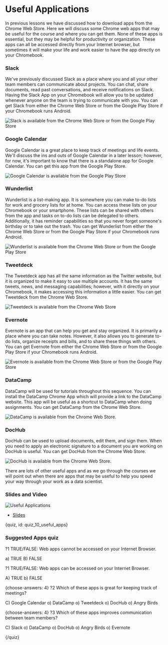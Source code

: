 # Useful Applications

In previous lessons we have discussed how to download apps from the Chrome Web Store. Here we will discuss some Chrome web apps that may be useful for the course and where you can get them. None of these apps is essential, but they may be helpful for productivity or organization. These apps can all be accessed directly from your Internet browser, but sometimes it will make your life and work easier to have the app directly on your Chromebook.


### Slack

We've previously discussed Slack as a place where you and all your other team members can communicate about projects. You can chat, share documents, read past conversations, and receive notifications on Slack. Having the Slack App on your Chromebook will allow you to be updated whenever anyone on the team is trying to communicate with you. You can get Slack from either the Chrome Web Store or from the Google Play Store if your Chromebook runs Android.


![Slack is available from the Chrome Web Store or from the Google Play Store](https://docs.google.com/presentation/d/1oEKP1NX1_cjxQj4SQNDknVwDDV8bG3JRkvFxOiLUg3A/export/png?id=1oEKP1NX1_cjxQj4SQNDknVwDDV8bG3JRkvFxOiLUg3A&pageid=g3b177a318f_0_5)


### Google Calendar

Google Calendar is a great place to keep track of meetings and life events. We'll discuss the ins and outs of Google Calendar in a later lesson; however, for now, it's important to know that there is a standalone app for Google Calendar. You can get this app from the Google Play Store.


![Google Calendar is available from the Google Play Store](https://docs.google.com/presentation/d/1oEKP1NX1_cjxQj4SQNDknVwDDV8bG3JRkvFxOiLUg3A/export/png?id=1oEKP1NX1_cjxQj4SQNDknVwDDV8bG3JRkvFxOiLUg3A&pageid=g3b177a318f_0_81)


### Wunderlist

Wunderlist is a list-making app. It is somewhere you can make to-do lists for work and grocery lists for at home. You can access these lists on your Chromebook or your smartphone. These lists can be shared with others from the app and tasks on to-do lists can be delegated to others. Additionally, it has reminder capabilities so that you never forget someone's birthday or to take out the trash. You can get Wunderlist from either the Chrome Web Store or from the Google Play Store if your Chromebook runs Android.


![Wunderlist is available from the Chrome Web Store or from the Google Play Store](https://docs.google.com/presentation/d/1oEKP1NX1_cjxQj4SQNDknVwDDV8bG3JRkvFxOiLUg3A/export/png?id=1oEKP1NX1_cjxQj4SQNDknVwDDV8bG3JRkvFxOiLUg3A&pageid=g3b177a318f_0_86)

### Tweetdeck

The Tweetdeck app has all the same information as the Twitter website, but it is organized to make it easy to use multiple accounts. It has the same tweets, news, and messaging capabilities; however, with it directly on your Chromebook, it makes accessing this information a little easier. You can get Tweetdeck from the Chrome Web Store.


![Tweetdeck is available from the Chrome Web Store](https://docs.google.com/presentation/d/1oEKP1NX1_cjxQj4SQNDknVwDDV8bG3JRkvFxOiLUg3A/export/png?id=1oEKP1NX1_cjxQj4SQNDknVwDDV8bG3JRkvFxOiLUg3A&pageid=g3b177a318f_0_91)

### Evernote

Evernote is an app that can help you get and stay organized. It is primarily a place where you can take notes. However, it also allows you to generate to-do lists, organize receipts and bills, and to share these things with others. You can get Evernote from either the Chrome Web Store or from the Google Play Store if your Chromebook runs Android.


![Evernote is available from the Chrome Web Store or from the Google Play Store](https://docs.google.com/presentation/d/1oEKP1NX1_cjxQj4SQNDknVwDDV8bG3JRkvFxOiLUg3A/export/png?id=1oEKP1NX1_cjxQj4SQNDknVwDDV8bG3JRkvFxOiLUg3A&pageid=g3b177a318f_0_96)



### DataCamp

DataCamp will be used for tutorials throughout this sequence. You can install the DataCamp Chrome App which will provide a link to the DataCamp website. This app will be useful as a shortcut to DataCamp when doing assignments. You can get DataCamp from the Chrome Web Store.


![DataCamp is available from the Chrome Web Store.](https://docs.google.com/presentation/d/1oEKP1NX1_cjxQj4SQNDknVwDDV8bG3JRkvFxOiLUg3A/export/png?id=1oEKP1NX1_cjxQj4SQNDknVwDDV8bG3JRkvFxOiLUg3A&pageid=g3b177a318f_0_101)


### DocHub

DocHub can be used to upload documents, edit them, and sign them. When you need to apply an electronic signature to a document you are working on DocHub is useful. You can get DocHub from the Chrome Web Store.


![DocHub is available from the Chrome Web Store.](https://docs.google.com/presentation/d/1oEKP1NX1_cjxQj4SQNDknVwDDV8bG3JRkvFxOiLUg3A/export/png?id=1oEKP1NX1_cjxQj4SQNDknVwDDV8bG3JRkvFxOiLUg3A&pageid=g3b177a318f_0_106)


There are lots of other useful apps and as we go through the courses we will point out when there are apps that may be useful to help you speed your way through your work as a data scientist.

### Slides and Video

![Useful Applications](https://www.youtube.com/watch?v=aLa8TE8azG8)

* [Slides](https://docs.google.com/presentation/d/1oEKP1NX1_cjxQj4SQNDknVwDDV8bG3JRkvFxOiLUg3A/edit?usp=sharing)


{quiz, id: quiz_10_useful_apps}

### Suggested Apps quiz

?1 TRUE/FALSE: Web apps cannot be accessed on your Internet Browser.

a) TRUE
B) FALSE

?1 TRUE/FALSE: Web apps can be accessed on your Internet Browser.

A) TRUE
b) FALSE

{choose-answers: 4}
?2 Which of these apps is great for keeping track of meetings?

C) Google Calendar
o) DataCamp
o) Tweetdeck
o) DocHub
o) Angry Birds

{choose-answers: 4}
?3 Which of these apps improves communication between team members?

C) Slack
o) DataCamp
o) DocHub
o) Angry Birds
o) Evernote

{/quiz}
